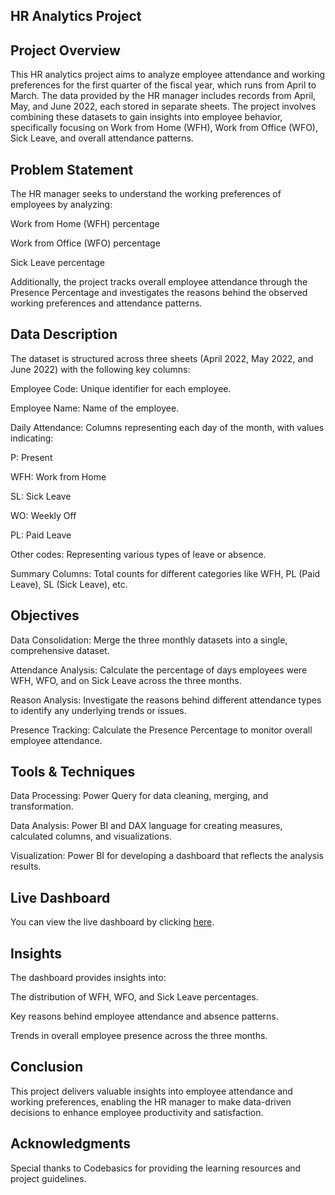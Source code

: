 ## HR Analytics Project

## Project Overview

This HR analytics project aims to analyze employee attendance and working preferences for the first quarter of the fiscal year, which runs from April to March. The data provided by the HR manager includes records from April, May, and June 2022, each stored in separate sheets. The project involves combining these datasets to gain insights into employee behavior, specifically focusing on Work from Home (WFH), Work from Office (WFO), Sick Leave, and overall attendance patterns.

## Problem Statement

The HR manager seeks to understand the working preferences of employees by analyzing:

Work from Home (WFH) percentage

Work from Office (WFO) percentage

Sick Leave percentage

Additionally, the project tracks overall employee attendance through the Presence Percentage and investigates the reasons behind the observed working preferences and attendance patterns.

## Data Description

The dataset is structured across three sheets (April 2022, May 2022, and June 2022) with the following key columns:

Employee Code: Unique identifier for each employee.

Employee Name: Name of the employee.

Daily Attendance: Columns representing each day of the month, with values indicating:

P: Present

WFH: Work from Home

SL: Sick Leave

WO: Weekly Off

PL: Paid Leave

Other codes: Representing various types of leave or absence.

Summary Columns: Total counts for different categories like WFH, PL (Paid Leave), SL (Sick Leave), etc.

## Objectives

Data Consolidation: Merge the three monthly datasets into a single, comprehensive dataset.

Attendance Analysis: Calculate the percentage of days employees were WFH, WFO, and on Sick Leave across the three months.

Reason Analysis: Investigate the reasons behind different attendance types to identify any underlying trends or issues.

Presence Tracking: Calculate the Presence Percentage to monitor overall employee attendance.

## Tools & Techniques

Data Processing: Power Query for data cleaning, merging, and transformation.

Data Analysis: Power BI and DAX language for creating measures, calculated columns, and visualizations.

Visualization: Power BI for developing a dashboard that reflects the analysis results.

## Live Dashboard

You can view the live dashboard by clicking [here](https://app.powerbi.com/view?r=eyJrIjoiMTQxNTdkMzAtMDBhNS00ZDZmLWI1NTktMGQ5NWQ3MTM0OTEzIiwidCI6ImM2ZTU0OWIzLTVmNDUtNDAzMi1hYWU5LWQ0MjQ0ZGM1YjJjNCJ9).



## Insights

The dashboard provides insights into:

The distribution of WFH, WFO, and Sick Leave percentages.

Key reasons behind employee attendance and absence patterns.

Trends in overall employee presence across the three months.

## Conclusion

 This project delivers valuable insights into employee attendance and working preferences, enabling the HR manager to make data-driven decisions to enhance employee productivity and satisfaction.

## Acknowledgments

Special thanks to Codebasics for providing the learning resources and project guidelines.
